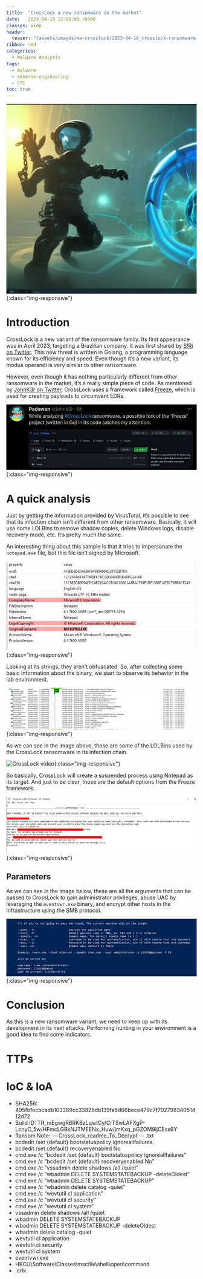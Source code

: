 ```yaml
---
title:  "CrossLock a new ransomware in the market"
date:   2023-04-18 12:00:00 +0300
classes: wide
header:
  teaser: "/assets/images/ma-crosslock/2023-04-18_crosslock-ransomware.webp"
ribbon: red
categories: 
  - Malware Analysis
tags:
  - malware
  - reverse-engineering
  - CTI
toc: true
---
```


![CrossLock Ransomware by NightCafe.Studio](/assets/images/ma-crosslock/2023-04-18_crosslock-ransomware.webp){:class="img-responsive"}

# Introduction
CrossLock is a new variant of the ransomware family. Its first appearance was in April 2023, targeting a Brazilian company. It was first shared by [S!Ri on Twitter](https://twitter.com/siri_urz/status/1647892158739873793). This new threat is written in Golang, a programming language known for its efficiency and speed. Even though it’s a new variant, its modus operandi is very similar to other ransomware.

However, even though it has nothing particularly different from other ransomware in the market, it’s a really simple piece of code. As mentioned by [JohnK3r on Twitter](https://twitter.com/johnk3r/status/1648000267864907779), CrossLock uses a framework called [Freeze](https://github.com/optiv/Freeze), which is used for creating payloads to circumvent EDRs.

![Tweet from johnk3r](/assets/images/ma-crosslock/2023-04-18_johnk3r-tweet.webp){:class="img-responsive"}

# A quick analysis
Just by getting the information provided by VirusTotal, it’s possible to see that its infection chain isn’t different from other ransomware. Basically, it will use some LOLBins to remove shadow copies, delete Windows logs, disable recovery mode, etc. It’s pretty much the same.

An interesting thing about this sample is that it tries to impersonate the `notepad.exe` file, but this file isn’t signed by Microsoft.

![CrossLock trying to impersonate a legitimate file](/assets/images/ma-crosslock/2023-04-18_crosslock-impersonate-legitimate-file.webp){:class="img-responsive"}

Looking at its strings, they aren’t obfuscated. So, after collecting some basic information about the binary, we start to observe its behavior in the lab environment.

![Injection Chain](/assets/images/ma-crosslock/2023-04-18_infection-chain.webp){:class="img-responsive"}

As we can see in the image above, those are some of the LOLBins used by the CrossLock ransomware in its infection chain.

![CrossLock video](/assets/images/ma-crosslock/2023-04-18_crosslock.gif){:class="img-responsive"}

So basically, CrossLock will create a suspended process using Notepad as its target. And just to be clear, those are the default options from the Freeze framework.

![Ransom note](/assets/images/ma-crosslock/2023-04-18_ransom-note.webp){:class="img-responsive"}

## Parameters
As we can see in the image below, these are all the arguments that can be passed to CrossLock to gain administrator privileges, abuse UAC by leveraging the `eventvwr.exe` binary, and encrypt other hosts in the infrastructure using the SMB protocol.

![Parameters used by CrossLock](/assets/images/ma-crosslock/2023-04-18_parameters-crosslock.webp){:class="img-responsive"}

# Conclusion
As this is a new ransomware variant, we need to keep up with its development in its next attacks. Performing hunting in your environment is a good idea to find some indicators.

# TTPs
<script src="https://gist.github.com/P4nD3m1CB0Y0xD/f8a8c1c42ae73366e7286eb5164090c7.js"></script>

# IoC & IoA
- SHA256: 495fbfecbcadb103389cc33828db139fa6d66bece479c7f70279834051412d72
- Build ID: TR_mEgwgRBRKBzLqwtCy/CrTSwLAFXgP-LonyC_5w/HFmcLGBkNJTMEENx_Huw/jmKxq_pGZOM9ijCEss6Y
- Ransom Note: — CrossLock_readme_To_Decrypt — .txt
- bcdedit /set {default} bootstatuspolicy ignoreallfailures
- bcdedit /set {default} recoveryenabled No
- cmd.exe /c “bcdedit /set {default} bootstatuspolicy ignoreallfailures”
- cmd.exe /c “bcdedit /set {default} recoveryenabled No”
- cmd.exe /c “vssadmin delete shadows /all /quiet”
- cmd.exe /c “wbadmin DELETE SYSTEMSTATEBACKUP -deleteOldest”
- cmd.exe /c “wbadmin DELETE SYSTEMSTATEBACKUP”
- cmd.exe /c “wbadmin delete catalog -quiet”
- cmd.exe /c “wevtutil cl application”
- cmd.exe /c “wevtutil cl security”
- cmd.exe /c “wevtutil cl system”
- vssadmin delete shadows /all /quiet
- wbadmin DELETE SYSTEMSTATEBACKUP
- wbadmin DELETE SYSTEMSTATEBACKUP -deleteOldest
- wbadmin delete catalog -quiet
- wevtutil cl application
- wevtutil cl security
- wevtutil cl system
- eventvwr.exe
- HKCU\Software\Classes\mscfile\shell\open\command
- .crlk